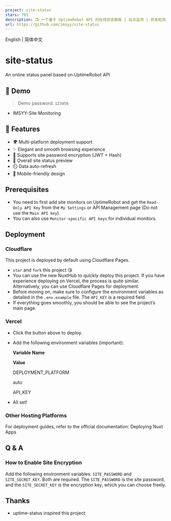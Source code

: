 ```yaml
---
project: site-status
stars: 793
description: 📺 一个基于 UptimeRobot API 的在线状态面板 | 站点监测 | 状态检测 | An online status panel based on the UptimeRobot API | UptimeRobot, status, site
url: https://github.com/imsyy/site-status
---
```


English | 简体中文

site-status
===========

An online status panel based on UptimeRobot API

  
  
  

👀 Demo
-------

> Demo password: `123456`

-   IMSYY-Site Monitoring

🎉 Features
-----------

-   🌍 Multi-platform deployment support
-   ✨ Elegant and smooth browsing experience
-   🔐 Supports site password encryption (JWT + Hash)
-   👀 Overall site status preview
-   ⏲️ Data auto-refresh
-   📱 Mobile-friendly design

Prerequisites
-------------

-   You need to first add site monitors on UptimeRobot and get the `Read-Only API Key` from the `My Settings` or API Management page (Do not use the `Main API key`).
-   You can also use `Monitor-specific API keys` for individual monitors.

Deployment
----------

### Cloudflare

This project is deployed by default using Cloudflare Pages.

-   `star` and `fork` this project 😘
-   You can use the new NuxtHub to quickly deploy this project. If you have experience deploying on Vercel, the process is quite similar. Alternatively, you can use Cloudflare Pages for deployment.
-   Before moving on, make sure to configure the environment variables as detailed in the `.env.example` file. The `API_KEY` is a required field.
-   If everything goes smoothly, you should be able to see the project’s main page.

### Vercel

-   Click the button above to deploy.
    
-   Add the following environment variables (important):
    
    **Variable Name**
    
    **Value**
    
    DEPLOYMENT\_PLATFORM
    
    auto
    
    API\_KEY
    
-   All set!
    

### Other Hosting Platforms

For deployment guides, refer to the official documentation: Deploying Nuxt Apps

Q & A
-----

### How to Enable Site Encryption

Add the following environment variables: `SITE_PASSWORD` and `SITE_SECRET_KEY`. Both are required. The `SITE_PASSWORD` is the site password, and the `SITE_SECRET_KEY` is the encryption key, which you can choose freely.

Thanks
------

-   uptime-status inspired this project
